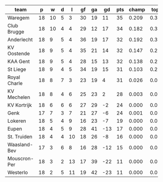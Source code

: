 |     team     | p  | w  | d | l  | gf | ga | gd  | pts | champ | top2  | top3  | top4  |  5-7  | bot4  | bot3  | bot2  |
|--------------|----|----|---|----|----|----|-----|-----|-------|-------|-------|-------|-------|-------|-------|-------|
| Waregem      | 18 | 10 | 5 |  3 | 30 | 19 |  11 |  35 | 0.209 | 0.390 | 0.546 | 0.686 | 0.275 | 0.000 | 0.000 | 0.000|
| Club Brugge  | 18 | 10 | 4 |  4 | 29 | 12 |  17 |  34 | 0.182 | 0.351 | 0.507 | 0.651 | 0.301 | 0.000 | 0.000 | 0.000|
| Anderlecht   | 18 |  9 | 5 |  4 | 36 | 19 |  17 |  32 | 0.192 | 0.363 | 0.515 | 0.658 | 0.292 | 0.000 | 0.000 | 0.000|
| KV Oostende  | 18 |  9 | 5 |  4 | 35 | 21 |  14 |  32 | 0.147 | 0.297 | 0.449 | 0.603 | 0.332 | 0.000 | 0.000 | 0.000|
| KAA Gent     | 18 |  9 | 5 |  4 | 28 | 15 |  13 |  32 | 0.138 | 0.292 | 0.448 | 0.591 | 0.345 | 0.000 | 0.000 | 0.000|
| St Liege     | 18 |  9 | 4 |  5 | 34 | 19 |  15 |  31 | 0.103 | 0.223 | 0.362 | 0.504 | 0.397 | 0.000 | 0.000 | 0.000|
| Royal Charle | 18 |  8 | 7 |  3 | 23 | 19 |   4 |  31 | 0.026 | 0.069 | 0.133 | 0.220 | 0.484 | 0.000 | 0.000 | 0.000|
| KV Mechelen  | 18 |  8 | 4 |  6 | 25 | 23 |   2 |  28 | 0.003 | 0.012 | 0.028 | 0.057 | 0.298 | 0.002 | 0.000 | 0.000|
| KV Kortrijk  | 18 |  6 | 6 |  6 | 27 | 29 |  -2 |  24 | 0.000 | 0.001 | 0.005 | 0.013 | 0.117 | 0.018 | 0.004 | 0.001|
| Genk         | 17 |  7 | 3 |  7 | 21 | 27 |  -6 |  24 | 0.001 | 0.003 | 0.008 | 0.020 | 0.152 | 0.014 | 0.002 | 0.000|
| Lokeren      | 18 |  5 | 4 |  9 | 16 | 23 |  -7 |  19 | 0.000 | 0.000 | 0.000 | 0.000 | 0.005 | 0.256 | 0.110 | 0.030|
| Eupen        | 18 |  4 | 5 |  9 | 28 | 41 | -13 |  17 | 0.000 | 0.000 | 0.000 | 0.000 | 0.001 | 0.587 | 0.349 | 0.145|
| St. Truiden  | 18 |  4 | 4 | 10 | 18 | 26 |  -8 |  16 | 0.000 | 0.000 | 0.000 | 0.000 | 0.001 | 0.579 | 0.351 | 0.141|
| Waasland-Bev | 17 |  3 | 6 |  8 | 16 | 28 | -12 |  15 | 0.000 | 0.000 | 0.000 | 0.000 | 0.001 | 0.626 | 0.404 | 0.179|
| Mouscron-Per | 18 |  3 | 2 | 13 | 17 | 39 | -22 |  11 | 0.000 | 0.000 | 0.000 | 0.000 | 0.000 | 0.965 | 0.903 | 0.773|
| Westerlo     | 18 |  2 | 5 | 11 | 19 | 42 | -23 |  11 | 0.000 | 0.000 | 0.000 | 0.000 | 0.000 | 0.951 | 0.876 | 0.732|
